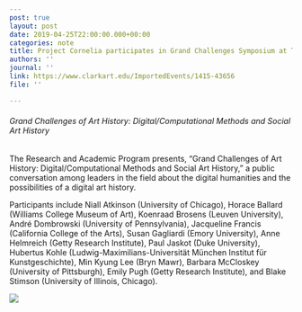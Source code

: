 ```yaml
---
post: true
layout: post
date: 2019-04-25T22:00:00.000+00:00
categories: note
title: Project Cornelia participates in Grand Challenges Symposium at The Clark
authors: ''
journal: ''
link: https://www.clarkart.edu/ImportedEvents/1415-43656
file: ''

---
```

###### Grand Challenges of Art History: Digital/Computational Methods and Social Art History

The Research and Academic Program presents, “Grand Challenges of Art History: Digital/Computational Methods and Social Art History,” a public conversation among leaders in the field about the digital humanities and the possibilities of a digital art history.  
 

Participants include Niall Atkinson (University of Chicago), Horace Ballard (Williams College Museum of Art), Koenraad Brosens (Leuven University), André Dombrowski (University of Pennsylvania), Jacqueline Francis (California College of the Arts), Susan Gagliardi (Emory University), Anne Helmreich (Getty Research Institute), Paul Jaskot (Duke University), Hubertus Kohle (Ludwig-Maximilians-Universität München Institut für Kunstgeschichte), Min Kyung Lee (Bryn Mawr), Barbara McCloskey (University of Pittsburgh), Emily Pugh (Getty Research Institute), and Blake Stimson (University of Illinois, Chicago).

![](/neocornelia/uploads/D5Lmu2vXsAAGWyG.jpg)